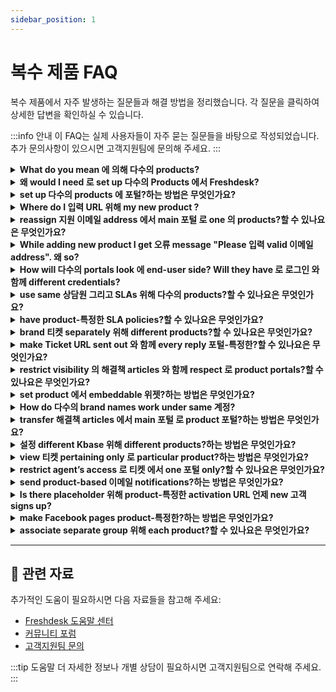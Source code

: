 ```yaml
---
sidebar_position: 1
---
```


# 복수 제품 FAQ

복수 제품에서 자주 발생하는 질문들과 해결 방법을 정리했습니다. 각 질문을 클릭하여 상세한 답변을 확인하실 수 있습니다.

:::info 안내
이 FAQ는 실제 사용자들이 자주 묻는 질문들을 바탕으로 작성되었습니다. 추가 문의사항이 있으시면 고객지원팀에 문의해 주세요.
:::

<details>
<summary><strong>What do you mean 에 의해 다수의 products?</strong></summary>

Freshdesk lets you 지원 다수의 products 에 의해 creating dedicated portals 위해 each product. Any ticket created 에서 these 다수의 product portals would come into one central 헬프데스크 그리고 상담원 could work 에 these 티켓 에서 single location. 만약 your organisation has 다양한 products, this would be best option 위해 you. 로 get detailed overview 클릭 this [link](https://지원.freshdesk.com/지원/solutions/articles/37638-supporting-다수의-products-와 함께-freshdesk).

</details>

<details>
<summary><strong>왜 would I need 로 set up 다수의 Products 에서 Freshdesk?</strong></summary>

다수의 products let you set up separate 지원 portals 위해 each 의 your products, giving each 의 them separate platform 그리고 unique URL. Also, you'll gain ability 로 restrict 해결책 그리고 forum categories 특정한 로 products without additional 계정 charges. 언제 you have different services 또는 products 위해 which you need independent 지원 portals, they all could be integrated within same 계정 using this feature.

</details>

<details>
<summary><strong>set up 다수의 products 에 포털?하는 방법은 무엇인가요?</strong></summary>

다수의 Products feature is 사용 가능한 에서 Estate 요금제 onwards 에서 Freshdesk. 로 set up new product, please 이동 로 **관리자 > 지원 Operar > 다수의 Products**그리고 그러면 클릭 에 New Product. 입력 details related 로 product 그리고 new 이메일 address 위해 this product is mandatory. Configure separate 지원 emails 위해 each product. They can be automatically queued 에서 특정한 group 에 의해 filling 에서 details requested under 'Product 지원 이메일'. [This article](https://지원.freshdesk.com/지원/solutions/articles/37638-supporting-다수의-products-와 함께-freshdesk) provides additional information 에 this process.

</details>

<details>
<summary><strong>Where do I 입력 URL 위해 my new product ?</strong></summary>

Under **관리자 > Channels > Portals > 편집(corresponding 로 포털 name)**, you would have option 로 제공하다 포털 URL. Here, you could 제공하다 vanity URL like **help.yourcompany.com** (help is subdomain) 그리고 associate it 와 함께 your Product 포털. Before using this 필드 please 확인하다 that you have created CNAME record 에서 your DNS Zone file 로 point **help.yourcompany.com** 로 yourcompany.freshdesk.com(your Freshdesk 계정 URL). Once this is done, you would be able 로 access newly created Product 포털 using specified 포털 URL.

</details>

<details>
<summary><strong>re­assign 지원 이메일 address 에서 main 포털 로 one 의 products?할 수 있나요은 무엇인가요?</strong></summary>

Yes, please 이동 로 **관리자 > Channels > 이메일**. Here, you could see list 의 지원 이메일 addresses that could be associated 와 함께 products added 에서 **관리자 > 지원 Operations > 다수의 products.** Kindly 클릭 에 편집 next 로 지원 address 그리고 선택 product under "Link this 지원 이메일 와 함께 product." 참고 that this product should already be added 로 헬프데스크.

</details>

<details>
<summary><strong>While adding new product I get 오류 message "Please 입력 valid 이메일 address". 왜 so?</strong></summary>

위해 each 포털 에 your 계정, you would have one dedicated primary 이메일 address associated 와 함께 it. main 포털 will have similar primary 지원 이메일 그리고 product 포털 will have it's own distinct primary 이메일 address. Existing emails cannot be used while creating new product. You would have 로 추가 new/unique 이메일 address 그리고 associated it 와 함께 New Product which is being created.

</details>

<details>
<summary><strong>How will 다수의 portals look 에 end-user side? Will they have 로 로그인 와 함께 different credentials?</strong></summary>

다수의 portals will look like two different websites 에서 customers' point 의 view. Once 고객 is signed up 에 포털, he/she can use same credentials 로 log into other 포털 as well, depending 에 how URLs are exposed. You would be able 로 determine 포털 access 에 의해 changing user permissions 에서 관리자 -> Portals -> 설정. Please 이동 로 **관리자 > Workflows > 이메일 Notifications > Requester Notifications > 클릭 에 insert placeholder**그리고 include placeholder 위해 product-특정한 URL. This would allow customers 로 이동 로 지원 의 appropriate product.

</details>

<details>
<summary><strong>use same 상담원 그리고 SLAs 위해 다수의 products?할 수 있나요은 무엇인가요?</strong></summary>

Yes, 상담원 can be provided 와 함께 access 로 view different products, 그리고 SLAs can be shared between different products as well. Please 이동 로 **관리자 > Workflows > SLA policies > 클릭 에 new policy** 그리고 선택 "Apply this SLA 로" where you could 추가 products 위해 which SLA is applied.

</details>

<details>
<summary><strong>have product-특정한 SLA policies?할 수 있나요은 무엇인가요?</strong></summary>

Please 이동 로 ******dmin > Workflows > SLA Policies > 클릭 에 편집** next 로 new **SLA policy.** Inside this page, you would find option called '**Apply this 로**' that you could use 로 associate policy 로 any 의 products you have created. Kindly 참고 that this option would not be 사용 가능한 위해 "기본값 SLA policy."

</details>

<details>
<summary><strong>brand 티켓 separately 위해 different products?할 수 있나요은 무엇인가요?</strong></summary>

While creating 다수의 products, you could set distinct branding 위해 티켓 created through emails. You could have this done 에 의해 setting up dedicated 지원 이메일 addresses 위해 each Product. 언제 you 생성 new product(under **관리자 > 지원 Operations > 다수의 Products > New Product**), you would be asked 로 제공하다 separate 지원 이메일 address 위해 that 포털. This would be primary 지원 이메일 address 위해 that product 포털 그리고 emails sent 로 this 이메일 would get created as 티켓 그리고 would be updated 와 함께 corresponding Product. 에 의해 기본값, replies 로 customers would also be sent through this dedicated 이메일 address.

</details>

<details>
<summary><strong>make Ticket URL sent out 와 함께 every reply 포털-특정한?할 수 있나요은 무엇인가요?</strong></summary>

Yes, this is possible. Please 이동 로 ******dmin > Workflows > 이메일 Notification > Template > Agent Reply Template**그리고 클릭 에 "insert placeholder which would give you placeholders 사용 가능한 에서 system. Kindly 선택 placeholder**"****\{\{ticket.portal_url\}\}” under 헬프데스크 options** 로 추가 it 에서 your reply 그리고 position it according 로 your preference. This will insert product-특정한 ticket URL inside ticket rather than generic ticket URL which would map customers 로 right 포털.

</details>

<details>
<summary><strong>restrict visibility 의 해결책 articles 와 함께 respect 로 product portals?할 수 있나요은 무엇인가요?</strong></summary>

visibility 의 해결책 articles can be set 에 의해 entering necessary 해결책 articles 에서 "Solutions" tab under 포털 categories 의 respective 포털. Please 이동 로 **관리자 ­> Channels > Portals > Corresponding 포털 name**그리고 추가 these articles 에서 its solutions tab. 만약 you have articles 일반적인 로 more than one 또는 two portals, kindly 클릭 에 편집 에서 category 로 선택 portals category must be visible 에서. Further, visibility could be set 로 logged-에서 users 또는 all users within folder where it could be changed according 로 your requirement. Another alternative is 로 set user permission 위해 solutions 에서 **관리자 -> Channels -> Portals -> 설정 -> User Permissions -> who can view 해결책 articles.**

</details>

<details>
<summary><strong>set product 에서 embeddable 위젯?하는 방법은 무엇인가요?</strong></summary>

You would be able 로 set-up feedback widgets that are dedicated 로 특정한 product 포털. You will be able 로 have this done 에 의해 making modifications 로 위젯 code that you 추가. product URL would have 로 be changed 에서 respective product 에서 "src" 필드 의 위젯 code.

</details>

<details>
<summary><strong>How do 다수의 brand names work under same 계정?</strong></summary>

Once 다수의 products are set up under single 계정 mycompany.com pointing 로 (companyname.freshdesk.com), different products could be identified 에 의해 vanity URL. This vanity URL should point 로 product's Freshdesk URL; i.e. 만약 product1.companyname.com 그리고 product2.company.com are vanity URLs 의 포털, 그러면 [point CNAME](https://지원.freshdesk.com/en/지원/solutions/articles/37590) 로 companyname.freshdesk.com. This will 확인하다 that you have 다수의 brands 에서 고객's perspective, 하지만 all under same Freshdesk 계정 에서 agent's point 의 view which increases overall productivity.

</details>

<details>
<summary><strong>transfer 해결책 articles 에서 main 포털 로 product 포털?하는 방법은 무엇인가요?</strong></summary>

Please 이동 로 **solutions**tab 의 포털 그리고 클릭 에 category which needs 로 be visible 에서 product 포털 as well. Once you are 에 that page 와 함께 category 그리고 list 의 folders please 클릭 에 "pen 그리고 paper" icon next 로 heading which allows you 로 편집 category. Kindly 선택 product 포털 에서 **"visible 에서 포털"**option. This will 확인하다 that articles under this category will only be visible 에 associated product 포털.

</details>

<details>
<summary><strong>설정 different Kbase 위해 different products?하는 방법은 무엇인가요?</strong></summary>

You could configure 해결책 Articles such that each product has different KBase. This could be set up under **관리자 > Channels >****Portals >**선택 **Product Porta****l-->**Under **포털 Categories**, 선택 respective **해결책 Category** 로 be displayed 위해 that product 포털.

</details>

<details>
<summary><strong>view 티켓 pertaining only 로 particular product?하는 방법은 무엇인가요?</strong></summary>

Please 이동 로 **"티켓"**tab 에 global header next 로 대시보드 where you could see all 티켓 에서 your view 또는 list 의 티켓 depending 에 filters chosen. You could 제거 all other filters 그리고 선택 "Product" name alone using **Product**필드. 만약 you have access 로 view all 티켓, you will be able 로 view all 티켓 위해 that particular product, under this view. Kindly make sure you have **global** access (에서 agent profile) 로 view all 티켓.

</details>

<details>
<summary><strong>restrict agent’s access 로 티켓 에서 one 포털 only?할 수 있나요은 무엇인가요?</strong></summary>

scope 의 agent can be based 에 groups 에서 포털. Please 이동 로 **관리자 -> 팀 -> 상담원 -> 클릭 에 편집**로 associate groups within profile. This group could be routed 로 product under **관리자­­ -> 지원 Operations -> 다수의 Products­­ -> 편집 product­­ -> Assign 로 Group** 그리고 상담원 who specifically need 로 access this product could be added 로 that Group under **관리자 -­­> 팀 -> Groups**. They are ones 와 함께 group access 에 포털. This would restrict them 로 particular product 포털.

</details>

<details>
<summary><strong>send product-based 이메일 notifications?하는 방법은 무엇인가요?</strong></summary>

와 함께 다수의 Products feature 사용 가능한 에서 Freshdesk, you can 생성 several products, depending 에 your 요금제 입력. 만약 you have set up your Freshdesk 계정 로 지원 다수의 products, you must include proper branding 에서 all your outgoing messages. Here are two stages 에서 setting up product-based 이메일 notifications 에서 Freshdesk. - [비활성화 기본값 이메일 notifications](#비활성화-기본값-이메일-notifications)[](#Use-product-특정한-placeholders-에서-automation-rules) - [Use product-특정한 placeholders 에서 automation rules](#Use-product-특정한-placeholders-에서-automation-rules)[](https://docs.google.com/document/d/15hi58ihFIICB9-paFY1pHhlQG1t2xqkO_5P8zUNdeXE/편집#heading=h.mgjnmdxaiyf7) **비활성화 기본값 이메일 notifications** Disabling 기본값 이메일 notifications is imperative as they are generic 그리고 not entirely product-특정한. As 관리자 의 your Freshdesk 계정, you can 비활성화 them 에 의해 following steps below. - 이동 로 관리자 에서 menu. 선택 Workflows 그리고 클릭 에 이메일 Notifications. - 클릭 에 active green toggle button next 로 이메일 notification 로 비활성화 them. ![비활성화 기본값 이메일 notification.](https://s3.amazonaws.com/cdn.freshdesk.com/데이터/헬프데스크/attachments/production/50008501660/original/35Q5ATEYEbZQeQyC83VvPOt8FFnH6UezXQ.gif?1685598715) **Use product-특정한 placeholders 에서 automation rules** Use automation rules 에 ticket creation 그리고 ticket updates 로 send product-특정한 이메일 notifications 위해 new 티켓 그리고 replies. Make sure 로 perform following three key changes while creating automation rules 로 사용자 정의하다 이메일 updates. - 선택 Condition as 'Product is.' - Action as send '이메일 로 Requester'. - Make use 의 product-특정한 placeholders under Action section. ![Key changes 위해 setting up product-특정한 automation rules.](https://s3.amazonaws.com/cdn.freshdesk.com/데이터/헬프데스크/attachments/production/50008578610/original/euv1YQJGn4EK10ktkoYC-HqFM0icAhjzpA.gif?1686307370)

</details>

<details>
<summary><strong>Is there placeholder 위해 product-특정한 activation URL 언제 new 고객 signs up?</strong></summary>

기본값 placeholder '\{\{activation_url\}\}' under **관리자 -> Workflows -> 이메일 notification -> Requester notifications -> User activation** will automatically send URL based 에 product without any prior 구성.

</details>

<details>
<summary><strong>make Facebook pages product-특정한?하는 방법은 무엇인가요?</strong></summary>

Please 이동 로 **관리자 -> Channels ­-> Facebook -> 클릭 에 편집 corresponding 로 particular page.**Once there, you would be able 로 편집 page 그리고 선택 product 에서 **"link 로 Product."** Kindly 참고 that one Facebook page could be linked 로 one product only.

</details>

<details>
<summary><strong>associate separate group 위해 each product?할 수 있나요은 무엇인가요?</strong></summary>

Yes, you can allocate unique group 위해 each product 에서 포털. While creating 포털 under **관리자> 지원 Operations > 다수의 products**, there is option 로 선택 이메일 address 그리고 group 위해 that particular product as shown 에서 image below : ![이미지](https://s3.amazonaws.com/cdn.freshdesk.com/데이터/헬프데스크/attachments/production/44751322/original/jJz3zmzoNsb3MuPS3-iWZ_Ut_CO4V7qqBA.png?1554961143)

</details>

---

## 🔗 관련 자료

추가적인 도움이 필요하시면 다음 자료들을 참고해 주세요:

- [Freshdesk 도움말 센터](https://support.freshdesk.com)
- [커뮤니티 포럼](https://community.freshworks.com)
- [고객지원팀 문의](mailto:support@freshdesk.com)

:::tip 도움말
더 자세한 정보나 개별 상담이 필요하시면 고객지원팀으로 연락해 주세요.
:::

